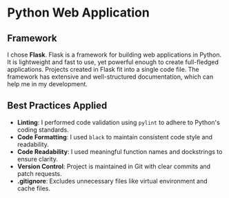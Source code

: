 # Python Web Application

## Framework

I chose **Flask**. Flask is a framework for building web applications in Python. It is lightweight and fast to use, yet powerful enough to create full-fledged applications. Projects created in Flask fit into a single code file. The framework has extensive and well-structured documentation, which can help me in my development.

## Best Practices Applied

- **Linting**: I performed code validation using `pylint` to adhere to Python's coding standards.
- **Code Formatting**: I used `black` to maintain consistent code style and readability.
- **Code Readability**: I used meaningful function names and dockstrings to ensure clarity.
- **Version Control**: Project is maintained in Git with clear commits and patch requests.
- **.gitignore**: Excludes unnecessary files like virtual environment and cache files.
